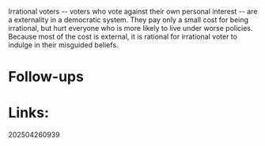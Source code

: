 Irrational voters -- voters who vote against their own personal interest -- are a externality in a democratic system. They pay only a small cost for being irrational, but hurt everyone who is more likely to live under worse policies.  Because most of the cost is external, it is rational for irrational voter to indulge in their misguided beliefs. 


# Follow-ups


# Links: 



202504260939
